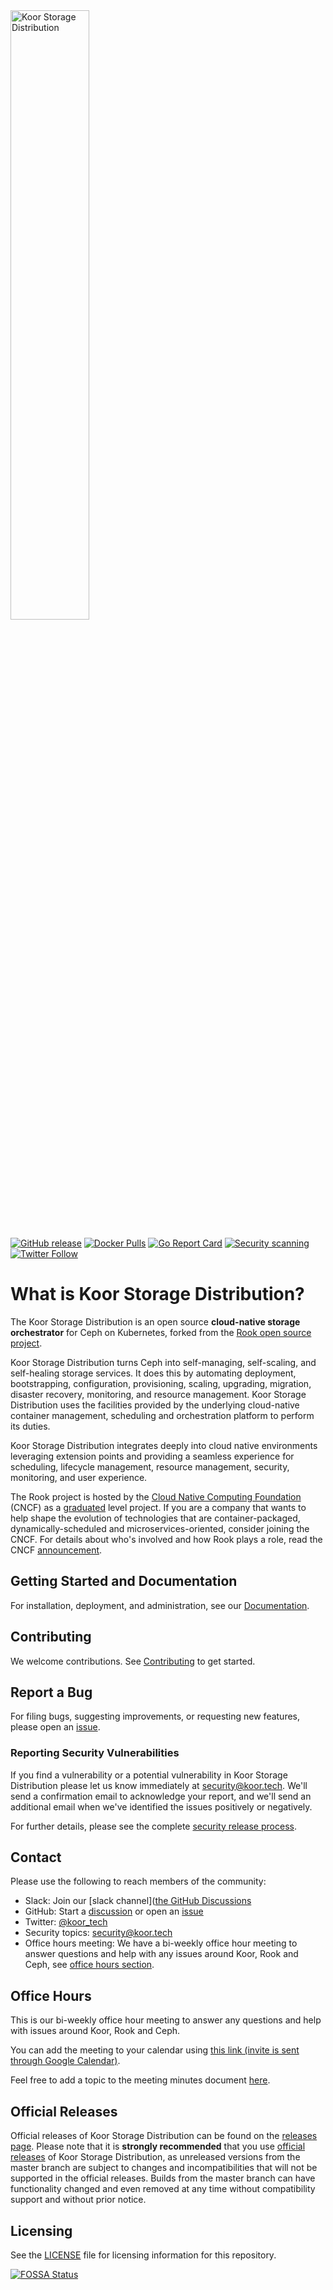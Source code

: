 <img alt="Koor Storage Distribution" src="Documentation/media/logo.svg" width="50%" height="50%">


[![GitHub release](https://img.shields.io/github/release/koor-tech/koor/all.svg)](https://github.com/koor-tech/koor/releases)
[![Docker Pulls](https://img.shields.io/docker/pulls/koorinc/ceph)](https://hub.docker.com/u/rook)
[![Go Report Card](https://goreportcard.com/badge/github.com/koor-tech/koor)](https://goreportcard.com/report/github.com/koor-tech/koor)
[![Security scanning](https://github.com/koor-tech/koor/actions/workflows/synk.yaml/badge.svg)](https://github.com/koor-tech/koor/actions/workflows/synk.yaml)
[![Twitter Follow](https://img.shields.io/twitter/follow/koor_tech.svg?style=social&label=Follow)](https://twitter.com/intent/follow?screen_name=koor_tech&user_id=1509666502714265604)

# What is Koor Storage Distribution?

The Koor Storage Distribution is an open source **cloud-native storage orchestrator** for Ceph on Kubernetes, forked from the [Rook open source project](https://github.com/rook/rook).

Koor Storage Distribution turns Ceph into self-managing, self-scaling, and self-healing storage services. It does this by automating deployment, bootstrapping, configuration, provisioning, scaling, upgrading, migration, disaster recovery, monitoring, and resource management. Koor Storage Distribution uses the facilities provided by the underlying cloud-native container management, scheduling and orchestration platform to perform its duties.

Koor Storage Distribution integrates deeply into cloud native environments leveraging extension points and providing a seamless experience for scheduling, lifecycle management, resource management, security, monitoring, and user experience.

The Rook project is hosted by the [Cloud Native Computing Foundation](https://cncf.io) (CNCF) as a [graduated](https://www.cncf.io/announcements/2020/10/07/cloud-native-computing-foundation-announces-rook-graduation/) level project. If you are a company that wants to help shape the evolution of technologies that are container-packaged, dynamically-scheduled and microservices-oriented, consider joining the CNCF. For details about who's involved and how Rook plays a role, read the CNCF [announcement](https://www.cncf.io/blog/2018/01/29/cncf-host-rook-project-cloud-native-storage-capabilities).

## Getting Started and Documentation

For installation, deployment, and administration, see our [Documentation](https://docs.koor.tech/docs/latest).

## Contributing

We welcome contributions. See [Contributing](CONTRIBUTING.md) to get started.

## Report a Bug

For filing bugs, suggesting improvements, or requesting new features, please open an [issue](https://github.com/koor-tech/koor/issues).

### Reporting Security Vulnerabilities

If you find a vulnerability or a potential vulnerability in Koor Storage Distribution please let us know immediately at
[security@koor.tech](mailto:security@koor.tech). We'll send a confirmation email to acknowledge your
report, and we'll send an additional email when we've identified the issues positively or
negatively.

For further details, please see the complete [security release process](SECURITY.md).

## Contact

Please use the following to reach members of the community:

- Slack: Join our [slack channel]([the GitHub Discussions](https://github.com/koor-tech/koor/discussions)
- GitHub: Start a [discussion](https://github.com/koor-tech/koor/discussions) or open an [issue](https://github.com/koor-tech/koor/issues)
- Twitter: [@koor_tech](https://twitter.com/koor_tech)
- Security topics: [security@koor.tech](#reporting-security-vulnerabilities)
- Office hours meeting: We have a bi-weekly office hour meeting to answer questions and help with any issues around Koor, Rook and Ceph, see [office hours section](#office-hours).

## Office Hours

This is our bi-weekly office hour meeting to answer any questions and help with issues around Koor, Rook and Ceph.

You can add the meeting to your calendar using [this link (invite is sent through Google Calendar)](https://calendar.google.com/calendar/event?action=TEMPLATE&tmeid=NHRhMTBqY2Y0ZTFkb2x1MnZkYThma290M2FfMjAyMjExMDlUMTgzMDAwWiBjXzJjY2Y0OWY1NDZlYzRlYzQ0NzhhMmRiMDI1ZmVjYjdmN2U4MDgxMjZkYmViNzY3MWYxMzg1NGVlNjgwNmQyMmRAZw&tmsrc=c_2ccf49f546ec4ec4478a2db025fecb7f7e808126dbeb7671f13854ee6806d22d%40group.calendar.google.com&scp=ALL).

Feel free to add a topic to the meeting minutes document [here](https://docs.google.com/document/d/1twakYk3XNZD_1Xmi3GDXojuPPkUp7fb06e_4rtgNWdM/edit).

## Official Releases

Official releases of Koor Storage Distribution can be found on the [releases page](https://github.com/koor-tech/koor/releases).
Please note that it is **strongly recommended** that you use [official releases](https://github.com/koor-tech/koor/releases) of Koor Storage Distribution, as unreleased versions from the master branch are subject to changes and incompatibilities that will not be supported in the official releases.
Builds from the master branch can have functionality changed and even removed at any time without compatibility support and without prior notice.

## Licensing

See the [LICENSE](LICENSE) file for licensing information for this repository.

[![FOSSA Status](https://app.fossa.io/api/projects/git%2Bgithub.com%2Fkoor-tech%2koor.svg?type=large)](https://app.fossa.io/projects/git%2Bgithub.com%2Fkoor-tech%2koor?ref=badge_large)
